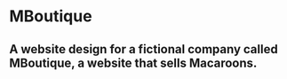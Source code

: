 # MBoutique

## A website design for a fictional company called MBoutique, a website that sells Macaroons.